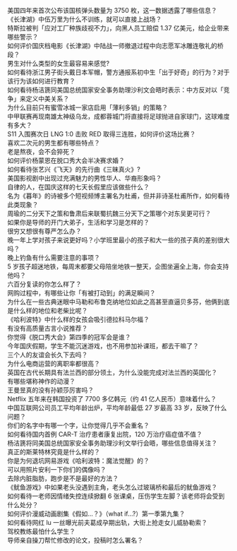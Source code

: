 美国四年来首次公布该国核弹头数量为 3750 枚，这一数据透露了哪些信息？  
《长津湖》中伍万里为什么不训练，就可以直接上战场？  
特斯拉被判「应对工厂种族歧视不力」，向黑人员工赔偿 1.37 亿美元，给企业带来哪些警示？  
如何评价国庆档电影《长津湖》中陆战一师撤退过程中向志愿军冰雕连敬礼的桥段？  
男生对什么类型的女生最容易来感觉?  
如何看待浙江男子街头戴日本军帽，警方通报系初中生「出于好奇」的行为？对于该行为该如何进行教育？  
如何看待杨洁篪同美国总统国家安全事务助理沙利文会晤时表示：中方反对以「竞争」来定义中美关系？  
为什么目前只有蜜雪冰城一家店启用「薄利多销」的策略？  
中甲联赛再现南雄太神级乌龙，成都蓉城门将直接将足球抛进自家球门，这球难度有多大？  
S11 入围赛次日 LNG 1:0 击败 RED 取得三连胜，如何评价这场比赛？  
喜欢二次元的男生都有哪些特点？  
老是熬夜，会不会猝死？  
如何评价杨蒙恩在脱口秀大会半决赛求婚？  
如何看待张艺兴《飞天》的先行曲《三昧真火》?  
美国影视剧中出现过充满魅力的男性华人、华裔形象吗？  
自律的人，在国庆这样的七天长假里应该做些什么？  
名为《暮年》的诗被多个短视频博主署名为杜甫，但并非诗圣杜甫所作，如何看待此类现象？  
周瑜的二分天下之策和鲁肃后来联蜀抗魏三分天下之策哪个对东吴更可行？  
如果你是导师的开门大弟子，生活和学习是怎样的？  
很穷又想很有尊严怎么办？  
晚一年上学对孩子来说更好吗？小学班里最小的孩子和大一些的孩子真的差别很大吗？  
晚上钓鱼有什么需要注意的事项？  
5 岁孩子超迷地铁，每周末都要父母陪坐地铁一整天，企图坐遍全上海，你会支持他吗？  
六百分复读的你怎么样了？  
网购过程中，有哪些让你「有被打动到」的满足瞬间？  
为什么在一些古典迷眼中马勒和布鲁克纳地位如此之高甚至直逼贝多芬，他俩到底是什么样的地位和老柴比呢？  
《哈利波特》中什么样的女孩会吸引德拉科马尔福？  
有没有高质量古言小说推荐？  
你觉得《脱口秀大会》第四季的冠军会是谁？  
今年国庆假期，学生不能沉迷游戏，也不用参加补课班，都去干嘛了？  
三个人的友谊会长久下去吗？  
为什么电商运营的离职率都很高？  
英国在古代长期具有法兰西的部分领土，为什么没能完成对法兰西的英国化？  
有哪些堪称神作的动漫？  
王曼昱真的没有孙颖莎厉害吗？  
Netflix 五年来在韩国投资了 7700 多亿韩元（约 41 亿人民币）意味着什么？  
中国互联网公司员工平均年龄出炉，平均年龄最低 27 岁最高 33 岁，反映了什么问题？  
你们的名字中有哪一个字，让你觉得几乎不会重名？  
如何看待国内首例 CAR-T 治疗患者康复出院，120 万治疗癌症值不值？  
杨洁篪将同美国总统国家安全事务助理沙利文举行会晤，哪些信息值得关注？  
真正的斯莱特林究竟是什么样的？  
你是为何退坑网易游戏《哈利波特：魔法觉醒》的？  
可以用照片安利一下你们的偶像吗？  
去除内脏脂肪，跑步是不是最好的方法？  
《鱿鱼游戏》中如果老头没遇到主角，老头怎么过玻璃桥和最后的鱿鱼游戏？  
如何看待一老师因情绪失控连续掀翻 6 张课桌，压伤学生左脚？该老师将会受到什么处分？  
如何评价漫威动画剧集《假如…？》（what if...?）第一季第九集？  
如何看待网红 lu 一丝曝光前夫葛成孕期出轨，大街上抢走女儿威胁勒索？  
驾校教练最怕什么学生？  
导师亲自操刀帮忙修改的论文，投稿时怎么署名？  
